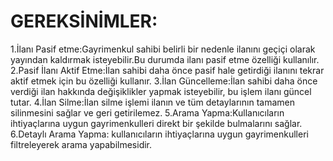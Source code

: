 # GEREKSİNİMLER:
1.İlanı Pasif etme:Gayrimenkul sahibi belirli bir nedenle ilanını geçiçi olarak yayından kaldırmak isteyebilir.Bu durumda ilanı pasif etme özelliği kullanılır.
2.Pasif İlanı Aktif Etme:İlan sahibi daha önce pasif hale getirdiği ilanını tekrar aktif etmek için bu özelliği kullanır.
3.İlan Güncelleme:İlan sahibi daha önce verdiği ilan hakkında değişiklikler yapmak isteyebilir, bu işlem ilanı güncel tutar.
4.İlan Silme:İlan silme işlemi ilanın ve tüm detaylarının tamamen silinmesini sağlar ve geri getirilemez.
5.Arama Yapma:Kullanıcıların ihtiyaçlarına uygun gayrimenkulleri direkt bir şekilde bulmalarını sağlar.
6.Detaylı Arama Yapma: kullanıcıların ihtiyaçlarına uygun gayrimenkulleri filtreleyerek arama yapabilmesidir.
